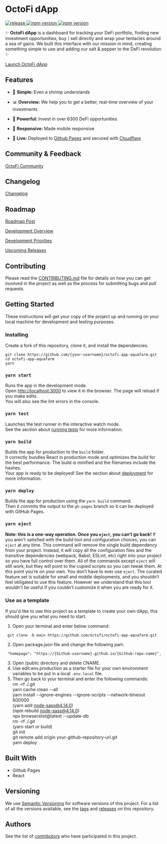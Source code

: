 # OctoFi dApp

<p>
  <a href="">
    <img alt="release" src="https://img.shields.io/badge/Release-v4.1-brightgreen.svg" />
  </a>
  <a href="https://www.npmjs.com/package/npm">
    <img alt="npm version" src="https://img.shields.io/badge/react-17.0.1-blue.svg" />
  </a>
  <a href="https://www.npmjs.com/package/npm">
    <img alt="npm version" src="https://img.shields.io/badge/web3-1.3.4-blue.svg" />
  </a>
</p>

<p>✨ <strong>OctoFi dApp</strong> is a dashboard for tracking your DeFi portfolio, finding new investment opportunities, buy / sell directly and wrap your tentacles around a sea of gains. We built this interface with our mission in mind, creating something simple to use and adding our salt & pepper to the DeFi revolution ✨</p>

[Launch OctoFi dApp][dapp]

## Features
* 🔩 <strong>Simple: </strong> Even a shrimp understands

* 📊 <strong>Overview: </strong> We help you to get a better, real-time overview of your investments

* 💪 <strong>Powerful: </strong> Invest in over 6300 DeFi opportunities

* 📱 <strong>Responsive: </strong> Made mobile responsive 

* 🎉 <strong>Live: </strong> Deployed to [Github Pages][github-pages] and secured with [Cloudflare][cloudflare]

## Community & Feedback

[OctoFi Community][den]

## Changelog

[Changelog][changelog]

## Roadmap

[Roadmap Post][roadmap]

[Development Overview][overview]

[Development Priorities][priority]

[Upcoming Releases][milestones]

## Contributing

Please read the [CONTRIBUTING.md][CONTRIBUTING] file for details on how you
can get involved in the project as well as the process for submitting bugs
and pull requests.

## Getting Started

These instructions will get your copy of the project up and running on your
local machine for development and testing purposes.

### Installing

Create a fork of this repository, clone it, and install the dependencies.

```
git clone https://github.com/{your-username}/octofi-app-aquafarm.git
cd octofi-app-aquafarm
yarn
```

### `yarn start`
Runs the app in the development mode.<br />
Open [http://localhost:3000](http://localhost:3000) to view it in the browser.
The page will reload if you make edits.<br />
You will also see the lint errors in the console.

### `yarn test`
Launches the test runner in the interactive watch mode.<br />
See the section about [running tests](https://facebook.github.io/create-react-app/docs/running-tests) for more information.

### `yarn build`
Builds the app for production to the `build` folder.<br />
It correctly bundles React in production mode and optimizes the build for the best performance.
The build is minified and the filenames include the hashes.<br />
Your app is ready to be deployed!
See the section about [deployment](https://facebook.github.io/create-react-app/docs/deployment) for more information.

### `yarn deploy`
Builds the app for production using the `yarn build` command.<br />
Then it commits the output to the `gh-pages` branch so it can be deployed with GitHub Pages.

### `yarn eject`
**Note: this is a one-way operation. Once you `eject`, you can’t go back!**
If you aren’t satisfied with the build tool and configuration choices, you can `eject` at any time. This command will remove the single build dependency from your project.
Instead, it will copy all the configuration files and the transitive dependencies (webpack, Babel, ESLint, etc) right into your project so you have full control over them. All of the commands except `eject` will still work, but they will point to the copied scripts so you can tweak them. At this point you’re on your own.
You don’t have to ever use `eject`. The curated feature set is suitable for small and middle deployments, and you shouldn’t feel obligated to use this feature. However we understand that this tool wouldn’t be useful if you couldn’t customize it when you are ready for it.

### Use as a template

If you'd like to use this project as a template to create your own dApp, this should give you what you need to start.

1. Open your terminal and enter below command:
```
 git clone -b main https://github.com/octofi/octofi-app-aquafarm.git
 ```
2. Open package.json file and change the following part:
```
 "homepage": "https://{Github-username}.github.io/{Github-repo-name}",
 ```
3. Open /public directory and delete CNAME.
4. Use edit.env.production as a starter file for your own environment variables to be put in a local `.env.local` file.
5. Then go back to your terminal and enter the following commands:<br/>
 rm -rf ./.git <br/>
 yarn cache clean --all <br/>
 yarn install --ignore-engines --ignore-scripts --network-timeout 600000<br/>
 (yarn add node-sass@4.14.0) <br/>
 (npm rebuild node-sass@4.14.0) <br/>
 npx browserslist@latest --update-db <br/>
 rm -rf ./.git <br/>
 (yarn start or build) <br/>
 git init <br/>
 git remote add origin your-github-repository-url.git <br/>
 yarn deploy <br/>

## Built With

- Github Pages
- React

## Versioning

We use [Semantic Versioning][semver] for software versions of this project.
For a list of all the versions available, see the [tags][tags] and
[releases][releases] on this repository.

## Authors

See the list of [contributors][contribs] who have participated in this
project.


[//]: # (Make sure to update these URL links)

[organization]: https://github.com/OctoFi
[overview]: https://github.com/orgs/OctoFi/projects/1
[priority]: https://github.com/orgs/OctoFi/projects/2
[tags]: https://github.com/OctoFi/octofi-app-aquafarm/tags
[releases]: https://github.com/OctoFi/octofi-app-aquafarm/releases
[contribs]: https://github.com/OctoFi/octofi-app-aquafarm/contributors
[milestones]: https://github.com/OctoFi/octofi-app-aquafarm/milestones
[CONTRIBUTING]: CONTRIBUTING.md
[dapp]: https://app.octo.fi
[den]: https://den.octo.fi/t/feedback
[homepage]: https://octo.fi/
[changelog]: https://log.octo.fi/
[roadmap]: https://todo.octo.fi/
[semver]: http://semver.org
[github-pages]: https://pages.github.com/
[cloudflare]: https://www.cloudflare.com/

